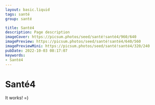 ```yaml
---
layout: basic.liquid
tags: santé
group: santé

title: Santé4
description: Page description
imageCover: https://picsum.photos/seed/santé!santé4/960/640
imagePreview: https://picsum.photos/seed/santé!santé4/640/560
imagePreviewMini: https://picsum.photos/seed/santé!santé4/320/240
pubDate: 2022-10-03 08:17:07
keywords:
- Santé4
---
```


# Santé4

It works! =)
